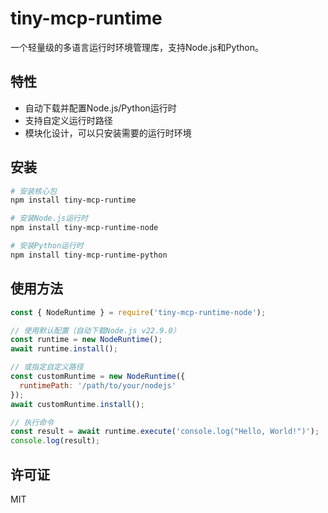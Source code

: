 # tiny-mcp-runtime

一个轻量级的多语言运行时环境管理库，支持Node.js和Python。

## 特性

- 自动下载并配置Node.js/Python运行时
- 支持自定义运行时路径
- 模块化设计，可以只安装需要的运行时环境

## 安装

```bash
# 安装核心包
npm install tiny-mcp-runtime

# 安装Node.js运行时
npm install tiny-mcp-runtime-node

# 安装Python运行时
npm install tiny-mcp-runtime-python
```

## 使用方法

```javascript
const { NodeRuntime } = require('tiny-mcp-runtime-node');

// 使用默认配置（自动下载Node.js v22.9.0）
const runtime = new NodeRuntime();
await runtime.install();

// 或指定自定义路径
const customRuntime = new NodeRuntime({
  runtimePath: '/path/to/your/nodejs'
});
await customRuntime.install();

// 执行命令
const result = await runtime.execute('console.log("Hello, World!")');
console.log(result);
```

## 许可证

MIT
